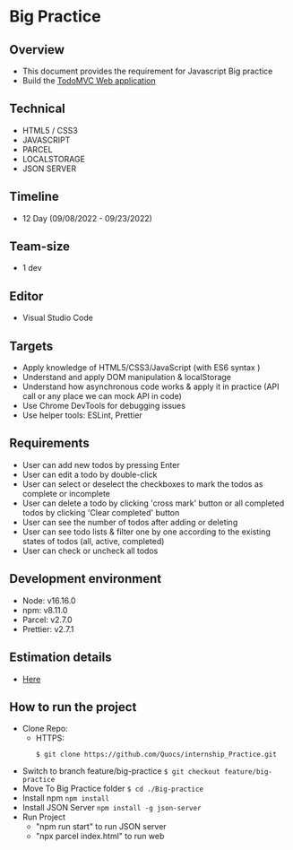 # Big Practice

## Overview

-   This document provides the requirement for Javascript Big practice
-   Build the [TodoMVC Web application](https://todomvc.com/examples/react/#/)

## Technical

-   HTML5 / CSS3
-   JAVASCRIPT
-   PARCEL
-   LOCALSTORAGE
-   JSON SERVER

## Timeline

-   12 Day (09/08/2022 - 09/23/2022)

## Team-size

-   1 dev

## Editor

-   Visual Studio Code

## Targets

-   Apply knowledge of HTML5/CSS3/JavaScript (with ES6 syntax )
-   Understand and apply DOM manipulation & localStorage
-   Understand how asynchronous code works & apply it in practice (API call or any place we can mock API in code)
-   Use Chrome DevTools for debugging issues
-   Use helper tools: ESLint, Prettier

## Requirements

-   User can add new todos by pressing Enter
-   User can edit a todo by double-click
-   User can select or deselect the checkboxes to mark the todos as complete or incomplete
-   User can delete a todo by clicking 'cross mark' button or all completed todos by clicking 'Clear completed' button
-   User can see the number of todos after adding or deleting
-   User can see todo lists & filter one by one according to the existing states of todos (all, active, completed)
-   User can check or uncheck all todos

## Development environment

-   Node: v16.16.0
-   npm: v8.11.0
-   Parcel: v2.7.0
-   Prettier: v2.7.1

## Estimation details

-   [Here](https://docs.google.com/document/d/1RRXo4uTTMMn2L32HTMmyaj8FoVtvBUt6tM3lDp-SybA/edit#heading=h.wpo9uvo0ojfm)

## How to run the project
-   Clone Repo:
    -   HTTPS:
        ```
        $ git clone https://github.com/Quocs/internship_Practice.git
        ```
-   Switch to branch feature/big-practice
        ```
        $ git checkout feature/big-practice
        ```
-   Move To Big Practice folder
        ```
        $ cd ./Big-practice
        ```
-   Install npm
        ```
        npm install
        ```
-   Install JSON Server
        ```
        npm install -g json-server
        ```
-   Run Project
    - "npm run start" to run JSON server
    - "npx parcel index.html" to run web